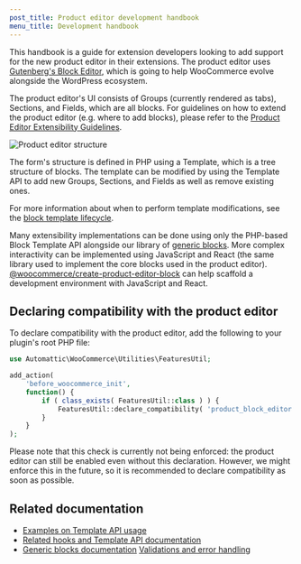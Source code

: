 ```yaml
---
post_title: Product editor development handbook
menu_title: Development handbook
---
```


This handbook is a guide for extension developers looking to add support for the new product editor in their extensions. The product editor uses [Gutenberg's Block Editor](https://github.com/WordPress/gutenberg/tree/trunk/packages/block-editor), which is going to help WooCommerce evolve alongside the WordPress ecosystem.

The product editor's UI consists of Groups (currently rendered as tabs), Sections, and Fields, which are all blocks. For guidelines on how to extend the product editor (e.g. where to add blocks), please refer to the [Product Editor Extensibility Guidelines](./product-editor-extensibility-guidelines.md).

![Product editor structure](https://developer.woocommerce.com/wp-content/uploads/sites/2/2023/09/groups-sections-fields.jpg)

The form's structure is defined in PHP using a Template, which is a tree structure of blocks. The template can be modified by using the Template API to add new Groups, Sections, and Fields as well as remove existing ones.

For more information about when to perform template modifications, see the [block template lifecycle](./block-template-lifecycle.md).

Many extensibility implementations can be done using only the PHP-based Block Template API alongside our library of [generic blocks](https://github.com/woocommerce/woocommerce/blob/trunk/packages/js/product-editor/src/blocks/generic/README.md). More complex interactivity can be implemented using JavaScript and React (the same library used to implement the core blocks used in the product editor). [@woocommerce/create-product-editor-block](https://github.com/woocommerce/woocommerce/blob/trunk/packages/js/create-product-editor-block/README.md) can help scaffold a development environment with JavaScript and React.

## Declaring compatibility with the product editor

To declare compatibility with the product editor, add the following to your plugin's root PHP file:

```php
use Automattic\WooCommerce\Utilities\FeaturesUtil;

add_action(
	'before_woocommerce_init',
	function() {
		if ( class_exists( FeaturesUtil::class ) ) {
			FeaturesUtil::declare_compatibility( 'product_block_editor', plugin_basename( __FILE__ ), true );
		}
	}
);
```

Please note that this check is currently not being enforced: the product editor can still be enabled even without this declaration. However, we might enforce this in the future, so it is recommended to declare compatibility as soon as possible.

## Related documentation

-   [Examples on Template API usage](https://github.com/woocommerce/woocommerce/blob/trunk/plugins/woocommerce/src/Admin/Features/ProductBlockEditor/ProductTemplates/README.md/)
-   [Related hooks and Template API documentation](https://github.com/woocommerce/woocommerce/blob/trunk/plugins/woocommerce/src/Admin/BlockTemplates/README.md)
-   [Generic blocks documentation](https://github.com/woocommerce/woocommerce/blob/trunk/packages/js/product-editor/src/blocks/generic/README.md)
    [Validations and error handling](https://github.com/woocommerce/woocommerce/blob/trunk/packages/js/product-editor/src/contexts/validation-context/README.md)
